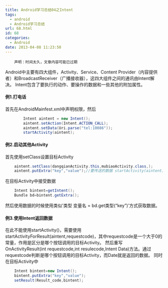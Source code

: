 ```yaml
---
title: Android学习总结04之Intent
tags:
  - android
  - Android学习总结
url: 68.html
id: 68
categories:
  - Android
date: 2013-04-08 11:23:50
---
```


        声明：时间太久，文章内容可能已过期

Android中主要有四大组件，Activity、Service、Content Provider（内容提供者）和BroadcastReceiver（广播接收器），这四大组件之间的通讯由Intent解决。 Intent包含了要执行的动作、要操作的数据和一些其他的附加属性。

#### 例1.打电话

首先在AndroidMainfest.xml中声明权限，然后
```java
        Intent aintent = new Intent();
        aintent.setAction(Intent.ACTION_CALL);
        aintent.setData(Uri.parse("tel:10086"));
        startActivity(aintent);
```
#### 例2.启动其他Activity

首先使用setClass设置目标Activity
```java
    aintent.setClass(dangqianActivity.this,mubiaoActivity.class,);
    aintent.putExtra("key","value");//要传送的数据 startActivity(aintent);
```
在目标Activity中接受数据
```java
    Intent bintent=getIntent();
    Bundle bd=bintent.getExtra();
```
然后使用数据的时候使用类似’类型 变量名 = bd.get类型(“key”)’方式获取数据。

#### 例3.使用Intent返回数据

在此不能使用startActivity()，需要使用startActivityForResult(aintent,requestcode)，其中requestcode是一个大于0的常量，作用是区分是哪个按钮调用的目标Activity。 然后重写OnActivityResult(int requestcode,int resulecode,Intent Data)方法。通过requestcode判断是哪个按钮调用的目标Activity，而Date就是返回的数据。 同时在目标Activity中
```java
    Intent bintent=new Intent();
    bintent.putExtra("key","value");
    setResult(Result_code,bintent);
```
